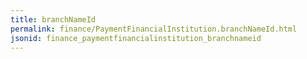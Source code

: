 ```yaml
---
title: branchNameId
permalink: finance/PaymentFinancialInstitution.branchNameId.html
jsonid: finance_paymentfinancialinstitution_branchnameid
---
```

